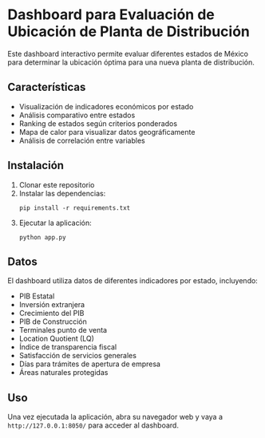 # Dashboard para Evaluación de Ubicación de Planta de Distribución

Este dashboard interactivo permite evaluar diferentes estados de México para determinar la ubicación óptima para una nueva planta de distribución.

## Características

- Visualización de indicadores económicos por estado
- Análisis comparativo entre estados
- Ranking de estados según criterios ponderados
- Mapa de calor para visualizar datos geográficamente
- Análisis de correlación entre variables

## Instalación

1. Clonar este repositorio
2. Instalar las dependencias:
   ```
   pip install -r requirements.txt
   ```
3. Ejecutar la aplicación:
   ```
   python app.py
   ```

## Datos

El dashboard utiliza datos de diferentes indicadores por estado, incluyendo:
- PIB Estatal
- Inversión extranjera
- Crecimiento del PIB
- PIB de Construcción
- Terminales punto de venta
- Location Quotient (LQ)
- Índice de transparencia fiscal
- Satisfacción de servicios generales
- Días para trámites de apertura de empresa
- Áreas naturales protegidas

## Uso

Una vez ejecutada la aplicación, abra su navegador web y vaya a `http://127.0.0.1:8050/` para acceder al dashboard. 